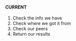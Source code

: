 #### CURRENT
1. Check the info we have
2. Check where we got it from
3. Check our peers
4. Return our results

